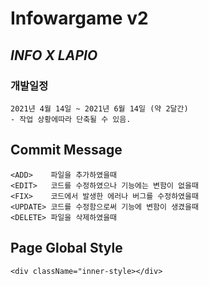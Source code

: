 # Infowargame v2

## *__INFO X LAPIO__*

### 개발일정 
    2021년 4월 14일 ~ 2021년 6월 14일 (약 2달간)
    - 작업 상황에따라 단축될 수 있음.

## Commit Message
    <ADD>    파일을 추가하였을때
    <EDIT>   코드를 수정하였으나 기능에는 변함이 없을때
    <FIX>    코드에서 발생한 에러나 버그를 수정하였을때
    <UPDATE> 코드를 수정함으로써 기능에 변함이 생겼을때
    <DELETE> 파일을 삭제하였을때

## Page Global Style
    <div className="inner-style></div>